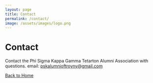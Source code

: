 ```yaml
---
layout: page
title: Contact
permalink: /contact/
image: /assets/images/logo.png
---
```


# Contact

Contact the Phi Sigma Kappa Gamma Tetarton Alumni Association with questions.
email: <pskalumnioftroyny@gmail.com>

[Back to Home](/)
